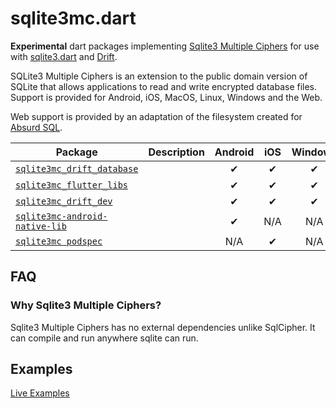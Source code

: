 # sqlite3mc.dart


**Experimental**  dart packages implementing [Sqlite3 Multiple Ciphers](https://github.com/utelle/SQLite3MultipleCiphers) for use with [sqlite3.dart](https://github.com/simolus3/sqlite3.dart) and [Drift](https://github.com/simolus3/drift).

SQLite3 Multiple Ciphers is an extension to the public domain version of SQLite that allows applications to read and write encrypted database files.  Support is provided for Android, iOS, MacOS, Linux, Windows and the Web.  

Web support is provided by an adaptation of the filesystem created for [Absurd SQL](https://github.com/jlongster/absurd-sql).

| Package | Description  | Android | iOS | Windows | Linux | MacOS | Web | 
|---|---|:---:|:---:|:---:|:---:|:---:|:---:|  
| [`sqlite3mc_drift_database`](https://github.com/thinkassembly/sqlite3mc.dart/tree/main/packages/sqlite3mc_drift_database)         |  | ✔       | ✔   | ✔       | ✔     | ✔     |  ✔  |
| [`sqlite3mc_flutter_libs`](https://github.com/thinkassembly/sqlite3mc.dart/tree/main/packages/sqlite3mc_flutter_libs)               |  | ✔       | ✔   | ✔       | ✔     | ✔     |  ✔  |
| [`sqlite3mc_drift_dev`](https://github.com/thinkassembly/sqlite3mc.dart/tree/main/packages/sqlite3mc_drift_dev)                      |  | ✔       | ✔   | ✔       | ✔     | ✔     |  ✔  |
| [`sqlite3mc-android-native-lib`](https://github.com/thinkassembly/sqlite3mc.dart/tree/main/native_libs/sqlite3mc-android-native-lib)  |  | ✔       | N/A | N/A     | N/A   | N/A   | N/A |
| [`sqlite3mc podspec`](https://github.com/thinkassembly/sqlite3mc)                                                                    |  | N/A     | ✔   | N/A     | N/A   | ✔   | N/A |

## FAQ
### Why Sqlite3 Multiple Ciphers?
Sqlite3 Multiple Ciphers has no external dependencies unlike SqlCipher.  It can compile and run anywhere sqlite can run.




## Examples
[Live Examples](https://thinkassembly.github.io/sqlite3mc.dart/)